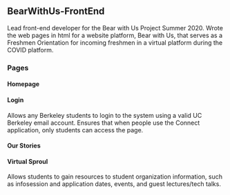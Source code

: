 ## BearWithUs-FrontEnd
Lead front-end developer for the Bear with Us Project Summer 2020. Wrote the web pages in html for a website platform, Bear with Us, that serves as a Freshmen Orientation for incoming freshmen in a virtual platform during the COVID platform.

### Pages
#### Homepage
#### Login
Allows any Berkeley students to login to the system using a valid UC Berkeley email account. Ensures that when people use the Connect application, only students can access the page.
#### Our Stories
#### Virtual Sproul
Allows students to gain resources to student organization information, such as infosession and application dates, events, and guest lectures/tech talks.
